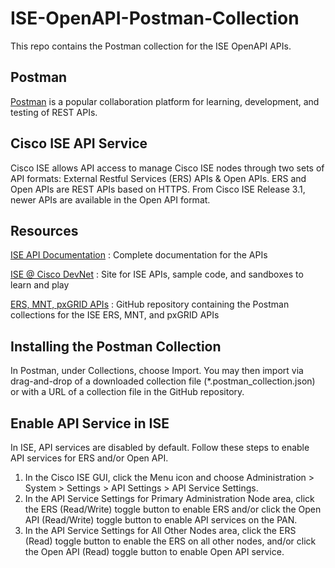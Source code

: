 # ISE-OpenAPI-Postman-Collection

This repo contains the Postman collection for the ISE OpenAPI APIs. 

## Postman

[Postman](https://www.postman.com/) is a popular collaboration platform for learning, development, and testing of REST APIs.

## Cisco ISE API Service

Cisco ISE allows API access to manage Cisco ISE nodes through two sets of API formats: External Restful Services (ERS) APIs & Open APIs.  ERS and Open APIs are REST APIs based on HTTPS.  From Cisco ISE Release 3.1, newer APIs are available in the Open API format.

## Resources

[ISE API Documentation](https://developer.cisco.com/docs/identity-services-engine/latest/)  : Complete documentation for the APIs  

[ISE @ Cisco DevNet](https://developer.cisco.com/identity-services-engine/)  : Site for ISE APIs, sample code, and sandboxes to learn and play  

[ERS, MNT, pxGRID APIs](https://github.com/1homas/ise-postman-collections)  : GitHub repository containing the Postman collections for the ISE ERS, MNT, and pxGRID APIs  


## Installing the Postman Collection

In Postman, under Collections, choose Import. You may then import via drag-and-drop of a downloaded collection file (*.postman_collection.json) or with a URL of a collection file in the GitHub repository.

## Enable API Service in ISE

In ISE, API services are disabled by default.  Follow these steps to enable API services for ERS and/or Open API.

1. In the Cisco ISE GUI, click the Menu icon and choose Administration > System > Settings > API Settings > API Service Settings.
2. In the API Service Settings for Primary Administration Node area, click the ERS (Read/Write) toggle button to enable ERS and/or click the Open API (Read/Write) toggle button to enable API services on the PAN.
3. In the API Service Settings for All Other Nodes area, click the ERS (Read) toggle button to enable the ERS on all other nodes, and/or click the Open API (Read) toggle button to enable Open API service.
   
